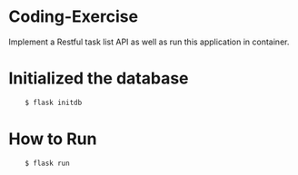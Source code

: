 # Coding-Exercise
Implement a Restful task list API as well as run this application in container.

# Initialized the database

```bash
    $ flask initdb
```

# How to Run

```bash
    $ flask run
```